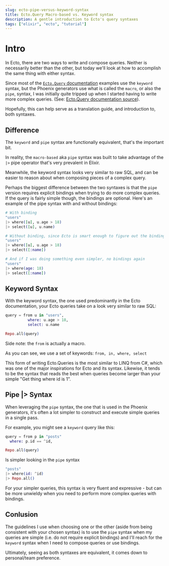 ```yaml
---
slug: ecto-pipe-versus-keyword-syntax
title: Ecto.Query Macro-based vs. Keyword syntax
description: A gentle introduction to Ecto's query syntaxes
tags: ["elixir", "ecto", "tutorial"]
---
```

# Intro

In Ecto, there are two ways to write and compose queries. Neither is necessarily better than the other, but today we'll look at how to accomplish the same thing with either syntax.

Since most of the [`Ecto.Query` documentation](https://hexdocs.pm/ecto/Ecto.Query.html) examples use the `keyword` syntax, but the Phoenix generators use what is called the `macro`, or also the `pipe`, syntax, I was initially quite tripped up when I started having to write more complex queries.
(See: [Ecto.Query documentation source](https://github.com/elixir-ecto/ecto/blob/e9dead98b1fe2f20358faee48b7fe00f17a71bc2/lib/ecto/query.ex#L14)).


Hopefully, this can help serve as a translation guide, and introduction to, both syntaxes.

## Difference
The `keyword` and `pipe` syntax are functionally equivalent, that's the important bit.

In reality, the `macro-based` aka `pipe` syntax was built to take advantage of the `|>` pipe operator that's very prevalent in Elixir.

Meanwhile, the keyword syntax looks very similar to raw SQL, and can be easier to reason about when composing pieces of a complex query.

Perhaps the biggest difference between the two syntaxes is that the `pipe` version requires explicit bindings when trying to do more complex queries. If the query is fairly simple though, the bindings are optional. Here's an example of the pipe syntax with and without bindings:

```elixir
# With binding
"users"
|> where([u], u.age > 18)
|> select([u], u.name)

# Without binding, since Ecto is smart enough to figure out the binding
"users"
|> where([u], u.age > 18)
|> select([:name])

# And if I was doing something even simpler, no bindings again
"users"
|> where(age: 18)
|> select([:name])
```

## Keyword Syntax
With the keyword syntax, the one used predominantly in the Ecto documentation, your Ecto queries take on a look very similar to raw SQL:

```elixir
query = from u in "users",
          where: u.age > 18,
          select: u.name

Repo.all(query)
```

Side note: the `from` is actually a macro.

As you can see, we use a set of keywords: ```from, in, where, select```

This form of writing Ecto.Queries is the most similar to LINQ from C#, which was one of the major inspirations for Ecto and its syntax. Likewise, it tends to be the syntax that reads the best when queries become larger than your simple "Get thing where id is 1".


## Pipe |> Syntax
When leveraging the `pipe` syntax, the one that is used in the Phoenix generators, it's often a lot simpler to construct and execute simple queries in a single pass.

For example, you might see a `keyword` query like this:

```elixir
query = from p in "posts"
  where: p.id == ^id,

Repo.all(query)
```

Is simpler looking in the `pipe` syntax

```elixir
"posts"
|> where(id: ^id)
|> Repo.all()
```

For your simpler queries, this syntax is very fluent and expressive - but can be more unwieldy when you need to perform more complex queries with bindings.

## Conlusion
 
The guidelines I use when choosing one or the other (aside from being consistent with your chosen syntax) is to use the `pipe` syntax when my queries are simple (i.e. do not require explicit bindings) and I'll reach for the `keyword` syntax when I need to compose queries or use bindings.

Ultimately, seeing as both syntaxes are equivalent, it comes down to personal/team preference.
